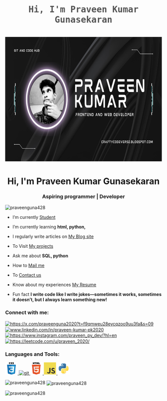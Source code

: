 <h1 align="center" style="font-family: Humanist Sans-Serif, Monospace; color:#555;" font-weight: bold;">Hi, I'm Praveen Kumar Gunasekaran</h1>
<h1 align="center"> <img src="https://github.com/Praveenguna428/img-hub/blob/main/github%20profile%20banner.jpeg?raw=true" alt="html" width="1000" height="400"/></h1>

<h1 align="center">Hi, I'm Praveen Kumar Gunasekaran</h1>
<h3 align="center">Aspiring programmer | Developer</h3>

<p align="left"> <img src="https://komarev.com/ghpvc/?username=praveenguna428&label=Profile%20views&color=0e75b6&style=flat" alt="praveenguna428" /> </p>

- I’m currently [Student](https://praveenguna428.github.io/blog_about-us-page/)

- I’m currently learning **html, python,**

- I regularly write articles on [My Blog site](http://craftycodeverse.blogspot.com)

- To Visit [My projects](https://craftycodeverse.blogspot.com/p/projects.html)

- Ask me about **SQL, python**

- How to [Mail me](mailto:praveenguna428@gmail.com)

- To [Contact us](https://praveenguna428.github.io/contact-us-form/) 

- Know about my experiences [My Resume](https://docs.google.com/document/d/e/2PACX-1vT4QwxNh6YjFcStfpBFNJf4FbRg45BrhrLT4-JE2EAXdyBI7mB5UouujkLKMfPeaOhS-YlzNwW0JA8r/pub)

- Fun fact **I write code like I write jokes—sometimes it works, sometimes it doesn’t, but I always learn something new!**

<h3 align="left">Connect with me:</h3>
<p align="left">
<a href="https://twitter.com/https://x.com/praveenguna2020?t=f9qmweu28eycqzoo9uu3fa&s=09" target="blank"><img align="center" src="https://raw.githubusercontent.com/rahuldkjain/github-profile-readme-generator/master/src/images/icons/Social/twitter.svg" alt="https://x.com/praveenguna2020?t=f9qmweu28eycqzoo9uu3fa&s=09" height="30" width="40" /></a>
<a href="https://linkedin.com/in/www.linkedin.com/in/praveen-kumar-pk2020" target="blank"><img align="center" src="https://raw.githubusercontent.com/rahuldkjain/github-profile-readme-generator/master/src/images/icons/Social/linked-in-alt.svg" alt="www.linkedin.com/in/praveen-kumar-pk2020" height="30" width="40" /></a>
<a href="https://instagram.com/https://www.instagram.com/praveen_py_dev/?hl=en" target="blank"><img align="center" src="https://raw.githubusercontent.com/rahuldkjain/github-profile-readme-generator/master/src/images/icons/Social/instagram.svg" alt="https://www.instagram.com/praveen_py_dev/?hl=en" height="30" width="40" /></a>
<a href="https://www.leetcode.com/https://leetcode.com/u/praveen_2020/" target="blank"><img align="center" src="https://raw.githubusercontent.com/rahuldkjain/github-profile-readme-generator/master/src/images/icons/Social/leet-code.svg" alt="https://leetcode.com/u/praveen_2020/" height="30" width="40" /></a>
</p>

<h3 align="left">Languages and Tools:</h3>
<p align="left"> <a href="https://www.w3schools.com/css/" target="_blank" rel="noreferrer"> <img src="https://raw.githubusercontent.com/devicons/devicon/master/icons/css3/css3-original-wordmark.svg" alt="css3" width="40" height="40"/> </a> <a href="https://git-scm.com/" target="_blank" rel="noreferrer"> <img src="https://www.vectorlogo.zone/logos/git-scm/git-scm-icon.svg" alt="git" width="40" height="40"/> </a> <a href="https://www.w3.org/html/" target="_blank" rel="noreferrer"> <img src="https://raw.githubusercontent.com/devicons/devicon/master/icons/html5/html5-original-wordmark.svg" alt="html5" width="40" height="40"/> </a> <a href="https://developer.mozilla.org/en-US/docs/Web/JavaScript" target="_blank" rel="noreferrer"> <img src="https://raw.githubusercontent.com/devicons/devicon/master/icons/javascript/javascript-original.svg" alt="javascript" width="40" height="40"/> </a> <a href="https://www.python.org" target="_blank" rel="noreferrer"> <img src="https://raw.githubusercontent.com/devicons/devicon/master/icons/python/python-original.svg" alt="python" width="40" height="40"/> </a> </p>

<p><img align="left" src="https://github-readme-stats.vercel.app/api/top-langs?username=praveenguna428&show_icons=true&locale=en&layout=compact" alt="praveenguna428" /></p>

<p>&nbsp;<img align="center" src="https://github-readme-stats.vercel.app/api?username=praveenguna428&show_icons=true&locale=en" alt="praveenguna428" /></p>

<p><img align="center" src="https://github-readme-streak-stats.herokuapp.com/?user=praveenguna428&" alt="praveenguna428" /></p></a>
